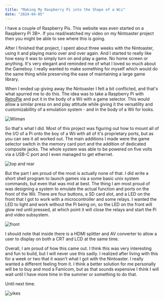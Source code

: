 ```yaml
---
title: "Making My Raspberry Pi into the Shape of a Wii"
date: "2024-04-05"
---
```


I have a couple of Raspberry Pis. This website was even started on a Raspberry Pi 3B+. If you read/watched my video on my Nintoaster project then you might be able to see where this is going.

After I finished that project, I spent about three weeks with the Nintoaster, using it and playing mario over and over again. And I started to really like how easy it was to simply turn on and play a game. No home screen or anything. It's very elegant and reminded me of what I loved so much about the Gameboy. I really wanted to make something for myself which would do the same thing while preserving the ease of maintaining a large game library.

When I ended up giving away the Nintoaster I felt a bit conflicted, and that's what spurred me to do this. The idea was to take a Raspberry Pi with <a href="https://retropie.org.uk/">RetroPie</a> and put it in the body of a Wii with a game selector. This would allow a similar press on and play attitude while giving it the versatility and customizabillity of a emulation system - and in the body of a Wii for looks.

<img src="https://i.imgur.com/yTD1N7v.jpeg" alt="Wiiman" />

So that's what I did. Most of this project was figuring out how to mount all of the I/O of a Pi onto the boy of a Wii with all of it's proprietary ports, but as you can see it all worked out. The main additions I made were the game selector switch in the memory card port and the addition of dedicated composite jacks. The whole system was able to be powered on five volts via a USB-C port and I even managed to get ethernet.

<img src="https://i.imgur.com/QURvRnk.jpeg" alt="top and rear" />

But the part I am proud of the most is actually none of that. I did write a short shell program to launch games via a some basic unix system commands, but even that was mid at best. The thing I am most proud of was designing a system to emulate the actual function and ports on the front of the Wii. There are four buttons, a SD card slot, and a LED on the front that I got to work with a microcontroller and some relays. I wanted the LED to light and work without the Pi being on, so the LED on the front will glow red until pressed, at which point it will close the relays and start the Pi and video subsystem.

<img src="https://i.imgur.com/IL1z4Yv.jpeg" alt="front" />

I should note that inside there is a HDMI splitter and AV converter to allow a user to display on both a CRT and LCD at the same time.

Overall, I am proud of how this came out. I think this was very interesting and fun to build, but I will never use this sadly. I realized after living with this for a week or two that it wasn't what I got with the Nintoaster. I really wanted a different feeling from it. I think a better solution for me personally will be to buy and mod a Famicom, but as that sounds expensive I think I will wait until I have more time in the summer or something to do that.

Until next time.

<img src="https://i.imgur.com/IrxfGe3.jpeg" alt="yikes" />